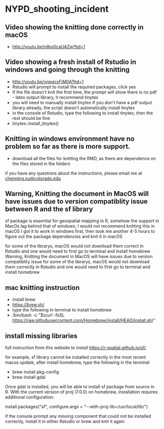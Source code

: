 # NYPD_shooting_incident

## Video showing the knitting done correctly in macOS

* http://youtu.be/rdbo0caUAZw?hd=1

## Video showing a fresh install of Rstudio in windows and going through the knitting

* http://youtu.be/ynpqcxFjM0A?hd=1
* Rstudio will prompt to install the required packages, click yes
* If the file doesn't knit the first time, the prompt will show there is no pdf - latex output library, it recommend tinytex 
* you will need to manually install tinytex if you don't have a pdf output library already, the script doesn't automatically install tinytex
* in the console of Rstudio, type the following to install tinytex, then the rest should be fine
* tinytex::install_tinytex()

## Knitting in windows environment have no problem so far as there is more support.

* download all the files for knitting the RMD, as there are dependence on the files stored in the folders

if you have any questions about the instructions, please email me at chenning.xu@colorado.edu
 
## Warning, Knitting the document in MacOS will have issues due to version compatiblity issue between R and the sf library

sf package is essential for geospatial mapping in R, somehow the support in MacOs lag behind that of windows, I would not recommend knitting this in macOS
I got it to work in windows first, then took me another 4-5 hours to figure out the package dependencies and knit it in macOS

for some of the librarys, macOS would not download them correct in Rstudio and one would need to first go to terminal and install homebrew 
Warning, Knitting the document in MacOS will have issues due to version compatiblity issue 
for some of the librarys, macOS would not download them correctly in Rstudio and one would need to first go to terminal and install homebrew 

## mac knitting instruction

*  install brew
*  https://brew.sh/
* type the following in terminal to install homebrew
* /bin/bash -c "$(curl -fsSL https://raw.githubusercontent.com/Homebrew/install/HEAD/install.sh)"


## install missing libraries

full instruction from this website to install https://r-spatial.github.io/sf/

for example, sf library cannot be installed correctly in the most recent macos update, after install homebrew, type the following in the terminal

* brew install pkg-config 
* brew install gdal

Once gdal is installed, you will be able to install sf package from source in R. With the current version of proj (7.0.0) on homebrew, installation requires additional configuration:

install.packages("sf", configure.args = "--with-proj-lib=/usr/local/lib/")

if the console prompt any missing component that could not be installed correctly, install it in either Rstudio or brew and knit it again



